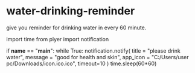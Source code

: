 # water-drinking-reminder
give you reminder for drinking water in every 60 minute.


import time
from plyer import notification

if __name__ == "__main__":
    while True:
        notification.notify(
        title = "please drink water",
        message = "good for health and skin",
        app_icon = "C:/Users/user pc/Downloads/icon.ico.ico",
        timeout=10
    )
    time.sleep(60*60)
